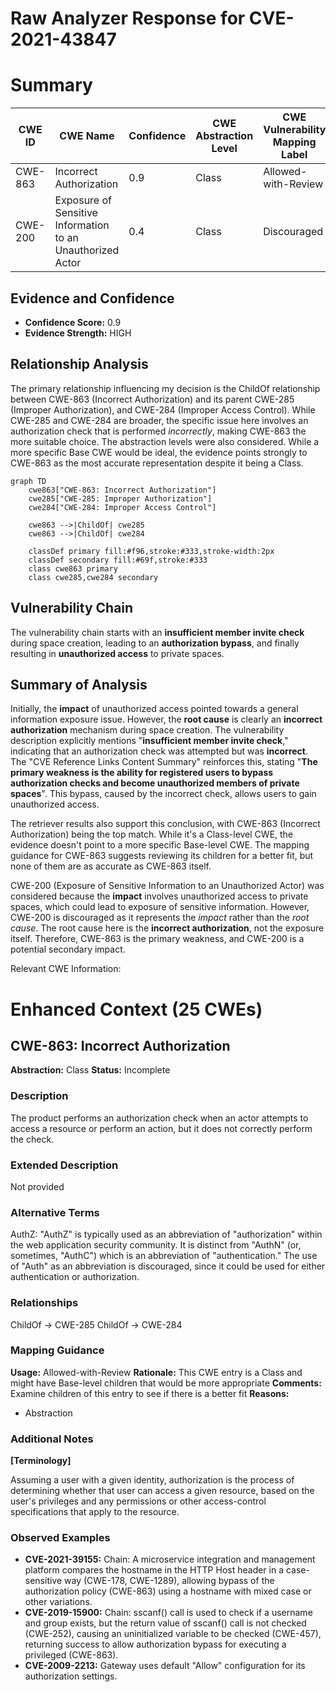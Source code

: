 # Raw Analyzer Response for CVE-2021-43847

# Summary
| CWE ID | CWE Name | Confidence | CWE Abstraction Level | CWE Vulnerability Mapping Label | CWE-Vulnerability Mapping Notes |
|---|---|---|---|---|---|
| CWE-863 | Incorrect Authorization | 0.9 | Class | Allowed-with-Review | Primary CWE |
| CWE-200 | Exposure of Sensitive Information to an Unauthorized Actor | 0.4 | Class | Discouraged | Secondary Candidate |

## Evidence and Confidence

*   **Confidence Score:** 0.9
*   **Evidence Strength:** HIGH

## Relationship Analysis
The primary relationship influencing my decision is the ChildOf relationship between CWE-863 (Incorrect Authorization) and its parent CWE-285 (Improper Authorization), and CWE-284 (Improper Access Control). While CWE-285 and CWE-284 are broader, the specific issue here involves an authorization check that is performed *incorrectly*, making CWE-863 the more suitable choice. The abstraction levels were also considered. While a more specific Base CWE would be ideal, the evidence points strongly to CWE-863 as the most accurate representation despite it being a Class.

```mermaid
graph TD
    cwe863["CWE-863: Incorrect Authorization"]
    cwe285["CWE-285: Improper Authorization"]
    cwe284["CWE-284: Improper Access Control"]

    cwe863 -->|ChildOf| cwe285
    cwe863 -->|ChildOf| cwe284

    classDef primary fill:#f96,stroke:#333,stroke-width:2px
    classDef secondary fill:#69f,stroke:#333
    class cwe863 primary
    class cwe285,cwe284 secondary
```

## Vulnerability Chain
The vulnerability chain starts with an **insufficient member invite check** during space creation, leading to an **authorization bypass**, and finally resulting in **unauthorized access** to private spaces.

## Summary of Analysis
Initially, the **impact** of unauthorized access pointed towards a general information exposure issue. However, the **root cause** is clearly an **incorrect authorization** mechanism during space creation. The vulnerability description explicitly mentions "**insufficient member invite check**," indicating that an authorization check was attempted but was **incorrect**. The "CVE Reference Links Content Summary" reinforces this, stating "**The primary weakness is the ability for registered users to bypass authorization checks and become unauthorized members of private spaces**". This bypass, caused by the incorrect check, allows users to gain unauthorized access.

The retriever results also support this conclusion, with CWE-863 (Incorrect Authorization) being the top match. While it's a Class-level CWE, the evidence doesn't point to a more specific Base-level CWE. The mapping guidance for CWE-863 suggests reviewing its children for a better fit, but none of them are as accurate as CWE-863 itself.

CWE-200 (Exposure of Sensitive Information to an Unauthorized Actor) was considered because the **impact** involves unauthorized access to private spaces, which could lead to exposure of sensitive information. However, CWE-200 is discouraged as it represents the *impact* rather than the *root cause*. The root cause here is the **incorrect authorization**, not the exposure itself. Therefore, CWE-863 is the primary weakness, and CWE-200 is a potential secondary impact.

Relevant CWE Information:

# Enhanced Context (25 CWEs)

## CWE-863: Incorrect Authorization
**Abstraction:** Class
**Status:** Incomplete

### Description
The product performs an authorization check when an actor attempts to access a resource or perform an action, but it does not correctly perform the check.

### Extended Description
Not provided

### Alternative Terms
AuthZ: "AuthZ" is typically used as an abbreviation of "authorization" within the web application security community. It is distinct from "AuthN" (or, sometimes, "AuthC") which is an abbreviation of "authentication." The use of "Auth" as an abbreviation is discouraged, since it could be used for either authentication or authorization.

### Relationships
ChildOf -> CWE-285
ChildOf -> CWE-284

### Mapping Guidance
**Usage:** Allowed-with-Review
**Rationale:** This CWE entry is a Class and might have Base-level children that would be more appropriate
**Comments:** Examine children of this entry to see if there is a better fit
**Reasons:**
- Abstraction

### Additional Notes
**[Terminology]**

Assuming a user with a given identity, authorization is the process of determining whether that user can access a given resource, based on the user's privileges and any permissions or other access-control specifications that apply to the resource.

### Observed Examples
- **CVE-2021-39155:** Chain: A microservice integration and management platform compares the hostname in the HTTP Host header in a case-sensitive way (CWE-178, CWE-1289), allowing bypass of the authorization policy (CWE-863) using a hostname with mixed case or other variations.
- **CVE-2019-15900:** Chain: sscanf() call is used to check if a username and group exists, but the return value of sscanf() call is not checked (CWE-252), causing an uninitialized variable to be checked (CWE-457), returning success to allow authorization bypass for executing a privileged (CWE-863).
- **CVE-2009-2213:** Gateway uses default "Allow" configuration for its authorization settings.